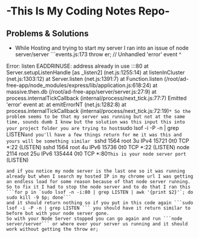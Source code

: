 # -This Is My Coding Notes Repo-
## Problems & Solutions
* While Hosting and trying to start my server I ran into an issue of 
node server/server
      ```events.js:173
      throw er; // Unhandled 'error' event
      ^

Error: listen EADDRINUSE: address already in use :::80
    at Server.setupListenHandle [as _listen2] (net.js:1255:14)
    at listenInCluster (net.js:1303:12)
    at Server.listen (net.js:1391:7)
    at Function.listen (/root/ad-free-app/node_modules/express/lib/application.js:618:24)
    at massive.then.db (/root/ad-free-app/server/server.js:27:9)
    at process.internalTickCallback (internal/process/next_tick.js:77:7)
Emitted 'error' event at:
    at emitErrorNT (net.js:1282:8)
    at process.internalTickCallback (internal/process/next_tick.js:72:19)```
      * So the problem seems to be that my server was running but not at the same time, sounds dumb I know but the solution was this
     input this into your project folder you are trying to host ```sudo lsof -i -P -n | grep LISTEN``` and you'll have a few things return for me it was this and yours will be something similar 
     ```
sshd     1564 root    3u  IPv4  15721      0t0  TCP *:22 (LISTEN)
sshd     1564 root    4u  IPv6  15736      0t0  TCP *:22 (LISTEN)
node     2114 root   25u  IPv6 135444      0t0  TCP *:80``` This is your node server port ``` (LISTEN)
```
and if you notice my node server is the last one so it was running already but when I search my hosted IP in my chrome url I was getting an endless load for some reason because of that node server running. So to fix it I had to stop the node server and to do that I ran this
```for p in `sudo lsof -n -i:80 | grep LISTEN | awk '{print $2}'`; do sudo kill -9 $p; done``` 
and it should return nothing so if you put in this code again ```sudo lsof -i -P -n | grep LISTEN ``` you should have it return similar to before but with your node server gone.
So with your Node Server stopped you can go again and run ```node server/server``` or where ever your server us running and it should work without getting the throw er;

